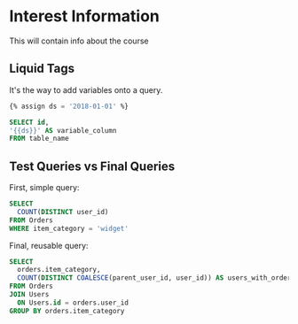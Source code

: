 # Interest Information

This will contain info about the course

## Liquid Tags
It's the way to add variables onto a query.

```SQL
{% assign ds = '2018-01-01' %}

SELECT id,
'{{ds}}' AS variable_column
FROM table_name
```

## Test Queries vs Final Queries

First, simple query:

```SQL
SELECT
  COUNT(DISTINCT user_id)
FROM Orders
WHERE item_category = 'widget'
```

Final, reusable query:
```SQL
SELECT
  orders.item_category,
  COUNT(DISTINCT COALESCE(parent_user_id, user_id)) AS users_with_orders
FROM Orders
JOIN Users
  ON Users.id = orders.user_id
GROUP BY orders.item_category
```
